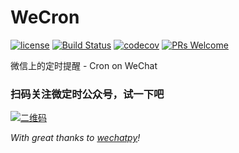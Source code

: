 # WeCron

[![license](https://img.shields.io/aur/license/yaourt.svg?style=flat-square)](https://github.com/polyrabbit/WeCron/blob/master/LICENSE)
[![Build Status](https://travis-ci.org/polyrabbit/WeCron.svg?branch=master)](https://travis-ci.org/polyrabbit/WeCron)
[![codecov](https://codecov.io/gh/polyrabbit/WeCron/branch/master/graph/badge.svg)](https://codecov.io/gh/polyrabbit/WeCron)
[![PRs Welcome](https://img.shields.io/badge/PRs-welcome-brightgreen.svg)](https://github.com/polyrabbit/WeCron/pulls)

微信上的定时提醒 - Cron on WeChat

### 扫码关注微定时公众号，试一下吧
[![二维码](http://wx3.sinaimg.cn/mw690/ac472348ly1fildd8hmgzj2076076dga.jpg)](http://wecron.betacat.io)

_With great thanks to [wechatpy](http://docs.wechatpy.org)!_

